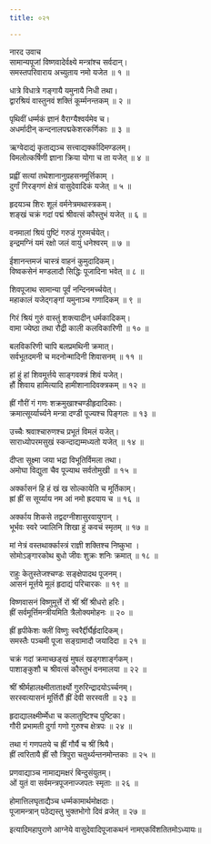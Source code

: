 ```yaml
---
title: ०२१

---
```

नारद उवाच  
सामान्यपूजां विष्णवादेर्वक्ष्ये मन्त्रांश्च सर्वदान्।  
समस्तपरिवाराय अच्युताय नमो यजेत ॥ १ ॥  
  
धात्रे विधात्रे गङ्गायै यमुनायै निधी तथा।  
द्वारश्रियं वास्तुनवं शक्तिं कूर्म्मनन्तकम् ॥ २ ॥  
  
पृथिवीं धर्म्मकं ज्ञानं वैराग्यैश्वर्यमेव च।  
अधर्मादीन् कन्दनालपद्मकेशरकर्णिकाः ॥ ३ ॥  
  
ऋग्वेदाद्यं कृताद्यञ्च सत्त्वाद्यर्क्कादिमण्डलम्।  
विमलोत्कर्षिणी ज्ञाना क्रिया योगा च ता यजेत् ॥ ४ ॥  
  
प्रह्वीं सत्यां तथेशानानुग्रहसनमूर्त्तिकाम् ।  
दुर्गां गिरङ्गणं क्षेत्रं वासुदेवादिकं यजेत् ॥ ५ ॥  
  
हृदयञ्च शिरः शूलं वर्मनेत्रमथास्त्रकम्।  
शङ्खं चक्रं गदां पद्मं श्रीवत्सं कौस्तुभं यजेत् ॥ ६ ॥  
  
वनमालां श्रियं पुष्टिं गरुडं गुरुमर्चयेत्।  
इन्द्रमग्निं यमं रक्षो जलं वायुं धनेश्वरम् ॥ ७ ॥  
  
ईशानन्तमजं चास्त्रं वाहनं कुमुदादिकम्।  
विष्वकसेनं मण्डलादौ सिद्धिः पूजादिना भवेत् ॥ ८ ॥  
  
शिवपूजाथ सामान्या पूर्वं नन्दिनमर्च्चयेत्।  
महाकालं यजेद्गङ्गां यमुनाञ्च गणादिकम् ॥ ९ ॥  
  
गिरं श्रियं गुरुं वास्तुं शक्त्यादीन् धर्मकादिकम्।  
वामा ज्येष्ठा तथा रौद्री काली कलविकारिणी ॥ १० ॥  
  
बलविकरिणी चापि बलप्रमथिनी क्रमात्।  
सर्वभूतदमनी च मदनोन्मादिनी शिवासनम् ॥ ११ ॥  
  
हां हुं हां शिवमूर्त्तये साङ्गवक्त्रं शिवं यजेत्।  
हौं शिवाय हामित्यादि हामीशानादिवक्त्रकम् ॥ १२ ॥  
  
ह्रीं गौरीं गं गणः शक्रमुखाश्चण्डीहृदादिकाः।  
क्रमात्सूर्य्यार्च्यने मन्त्रा दण्डी पूज्यश्च पिङ्गलः ॥ १३ ॥  
  
उच्चैः श्रवाश्चारुणश्च प्रभूतं विमलं यजेत्।  
साराध्योपरमसुखं स्कन्दाद्यम्मध्यतो यजेत् ॥ १४ ॥  
  
दीप्ता सूक्ष्मा जया भद्रा विभूतिर्विमला तथा।  
अमोघा विद्युता चैव पूज्याथ सर्वतोमुखी ॥ १५ ॥  
  
अर्क्कासनं हि हं खं ख सोल्कायेति च मूर्तिकाम्।  
ह्रां ह्रीं स सूर्य्याय नम आं नमो ह्रदयाय च ॥ १६ ॥  
  
अर्क्काय शिकसे तद्वदग्नीशासुरवायुगान् ।  
भूर्भवः स्वरे ज्वालिनि शिखा हुं कवचं स्मृतम् ॥ १७ ॥  
  
मां नेत्रं वस्तथार्क्कास्त्रं राज्ञी शक्तिश्च निष्कुभा ।  
सोमोऽङ्गारकोथ बुधो जीवः शुक्रः शनिः क्रमात् ॥ १८ ॥  
  
राहुः केतुस्तेजश्चण्डः सङ्‌क्षेपादथ पूजनम्।  
आसनं मूर्त्तये मूलं हृदाद्यं परिचारकः ॥ १९ ॥  
  
विष्णवासनं विष्णुमूर्त्ते रों श्रीं श्रीं श्रीधरो हरिः।  
ह्रीं सर्वमूर्त्तिमन्त्रीयमिति त्रैलोक्यमोहनः ॥ २० ॥  
  
ह्रीं हृपीकेशः क्लीं विष्णुः स्वरैर्द्दीर्घैर्हृदादिकम्।  
समस्तैः पञ्चमी पूजा सङ्‌ग्रामादौ जयादिदा ॥ २१ ॥  
  
चक्रं गदां क्रमाच्छङ्खं मुषलं खड्गशार्ङ्गकम्।  
पाशाङ्कुशौ च श्रीवत्सं कौस्तुभं वनमालया ॥ २२ ॥  
  
श्रीं श्रीर्महालक्ष्मीतातार्क्ष्यो गुरुरिन्द्रादयोऽर्च्चनम्।  
सरस्वत्यासनं मूर्त्तिरौं ह्रीं देवी सरस्वती ॥ २३ ॥  
  
हृदाद्यालक्ष्मीर्म्मेधा च कलातुष्टिश्च पुष्टिका।  
गौरी प्रभामती दुर्गा गणो गुरुश्च क्षेत्रपः ॥ २४ ॥  
  
तथा गं गणपतये च ह्रीं गौर्यै च श्रीं श्रियै।  
ह्रीं त्वरितायै ह्रीं सौ त्रिपुरा चतुर्थ्यन्तनमोन्तकाः ॥ २५ ॥  
  
प्रणवाद्याञ्च नामाद्यमक्षरं बिन्दुसंयुतम्।  
ओं युतं वा सर्वमन्त्रपूजनाज्जपतः स्मृताः ॥ २६ ॥  
  
होमात्तिलघृताद्यैञ्च धर्म्मकामार्थमोक्षदाः।  
पूजामन्त्रान् पठेद्यस्तु भुक्तभोगो दिवं व्रजेत् ॥ २७ ॥  
  
इत्यादिमहापुराणे आग्नेये वासुदेवादिपूजाकथनं नामएकविंशतितमोऽध्यायः॥